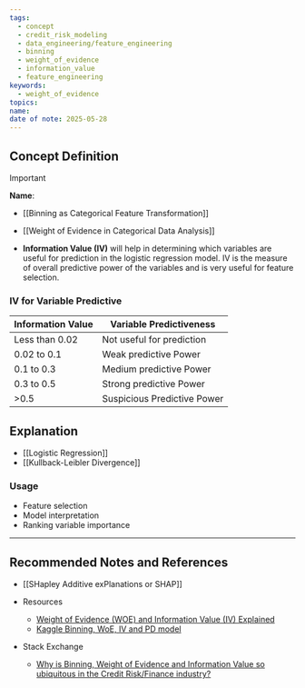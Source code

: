 ```yaml
---
tags:
  - concept
  - credit_risk_modeling
  - data_engineering/feature_engineering
  - binning
  - weight_of_evidence
  - information_value
  - feature_engineering
keywords:
  - weight_of_evidence
topics: 
name: 
date of note: 2025-05-28
---
```


## Concept Definition

>[!important]
>**Name**: 

- [[Binning as Categorical Feature Transformation]]

- [[Weight of Evidence in Categorical Data Analysis]]


- **Information Value (IV)** will help in determining which variables are useful for prediction in the logistic regression model. IV is the measure of overall predictive power of the variables and is very useful for feature selection.

### IV for Variable Predictive

|Information Value|Variable Predictiveness|
|---|---|
|Less than 0.02|Not useful for prediction|
|0.02 to 0.1|Weak predictive Power|
|0.1 to 0.3|Medium predictive Power|
|0.3 to 0.5|Strong predictive Power|
|>0.5|Suspicious Predictive Power|



## Explanation


- [[Logistic Regression]]
- [[Kullback-Leibler Divergence]]


### Usage

- Feature selection
- Model interpretation
- Ranking variable importance




-----------
##  Recommended Notes and References


- [[SHapley Additive exPlanations or SHAP]]

- Resources
	- [Weight of Evidence (WOE) and Information Value (IV) Explained](https://www.listendata.com/2015/03/weight-of-evidence-woe-and-information.html)
	- [Kaggle Binning, WoE, IV and PD model](https://www.kaggle.com/code/chandrimad31/credit-risk-part-1-binning-woe-iv-pd-model)
	
- Stack Exchange
	- [Why is Binning, Weight of Evidence and Information Value so ubiquitous in the Credit Risk/Finance industry?](https://stats.stackexchange.com/questions/567489/why-is-binning-weight-of-evidence-and-information-value-so-ubiquitous-in-the-cr)